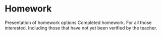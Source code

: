 # Homework
Presentation of homework options
Completed homework.
For all those interested.
Including those that have not yet been verified by the teacher.

